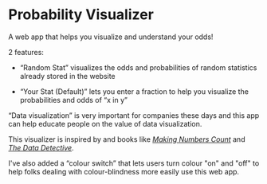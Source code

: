 # Probability Visualizer

A web app that helps you visualize and understand your odds!

2 features:

- “Random Stat” visualizes the odds and probabilities of random statistics already stored in the website

- “Your Stat (Default)” lets you enter a fraction to help you visualize the probabilities and odds of “x in y”

“Data visualization” is very important for companies these days and this app can help educate people on the value of data visualization.

This visualizer is inspired by and books like [*Making Numbers Count*](https://www.simonandschuster.com/books/Making-Numbers-Count/Chip-Heath/9781982165444) and [*The Data Detective*](https://timharford.com/books/datadetective/). 

I've also added a “colour switch” that lets users turn colour "on" and "off" to help folks dealing with colour-blindness more easily use this web app.